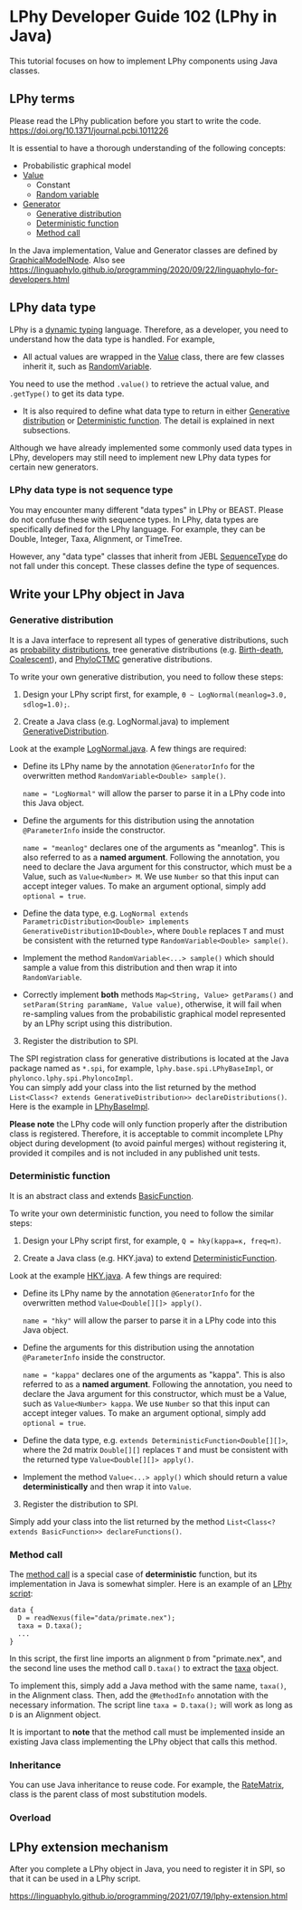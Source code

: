 # LPhy Developer Guide 102 (LPhy in Java)

This tutorial focuses on how to implement LPhy components using Java classes.

## LPhy terms

Please read the LPhy publication before you start to write the code. 
https://doi.org/10.1371/journal.pcbi.1011226

It is essential to have a thorough understanding of the following concepts:

- Probabilistic graphical model
- [Value](https://github.com/LinguaPhylo/linguaPhylo/blob/432a3edea15188c72fa12d42d0f238e9c25c1843/lphy/src/main/java/lphy/core/model/Value.java) 
  - Constant
  - [Random variable](https://github.com/LinguaPhylo/linguaPhylo/blob/432a3edea15188c72fa12d42d0f238e9c25c1843/lphy/src/main/java/lphy/core/model/RandomVariable.java)
- [Generator](https://github.com/LinguaPhylo/linguaPhylo/blob/432a3edea15188c72fa12d42d0f238e9c25c1843/lphy/src/main/java/lphy/core/model/Generator.java)
  - [Generative distribution](https://github.com/LinguaPhylo/linguaPhylo/blob/432a3edea15188c72fa12d42d0f238e9c25c1843/lphy/src/main/java/lphy/core/model/GenerativeDistribution.java)
  - [Deterministic function](https://github.com/LinguaPhylo/linguaPhylo/blob/432a3edea15188c72fa12d42d0f238e9c25c1843/lphy/src/main/java/lphy/core/model/DeterministicFunction.java)
  - [Method call](https://github.com/LinguaPhylo/linguaPhylo/blob/432a3edea15188c72fa12d42d0f238e9c25c1843/lphy-base/src/main/java/lphy/base/evolution/alignment/Alignment.java#L22-L55)

In the Java implementation, Value and Generator classes are defined by 
[GraphicalModelNode](https://github.com/LinguaPhylo/linguaPhylo/blob/432a3edea15188c72fa12d42d0f238e9c25c1843/lphy/src/main/java/lphy/core/model/GraphicalModelNode.java).
Also see https://linguaphylo.github.io/programming/2020/09/22/linguaphylo-for-developers.html


## LPhy data type

LPhy is a [dynamic typing](https://en.wikipedia.org/wiki/Type_system) language.
Therefore, as a developer, you need to understand how the data type is handled.
For example,

- All actual values are wrapped in the [Value](https://github.com/LinguaPhylo/linguaPhylo/blob/432a3edea15188c72fa12d42d0f238e9c25c1843/lphy/src/main/java/lphy/core/model/Value.java) class, there are few classes inherit it,
  such as [RandomVariable](https://github.com/LinguaPhylo/linguaPhylo/blob/432a3edea15188c72fa12d42d0f238e9c25c1843/lphy/src/main/java/lphy/core/model/RandomVariable.java).

You need to use the method `.value()` to retrieve the actual value,
and `.getType()` to get its data type.

- It is also required to define what data type to return in either [Generative distribution](https://github.com/LinguaPhylo/linguaPhylo/blob/432a3edea15188c72fa12d42d0f238e9c25c1843/lphy/src/main/java/lphy/core/model/GenerativeDistribution.java)
  or [Deterministic function](https://github.com/LinguaPhylo/linguaPhylo/blob/432a3edea15188c72fa12d42d0f238e9c25c1843/lphy/src/main/java/lphy/core/model/DeterministicFunction.java).
  The detail is explained in next subsections.

Although we have already implemented some commonly used data types in LPhy,
developers may still need to implement new LPhy data types for certain new generators.

### LPhy data type is not sequence type

You may encounter many different "data types" in LPhy or BEAST.
Please do not confuse these with sequence types. In LPhy, data types are specifically defined for the LPhy language.
For example, they can be Double, Integer, Taxa, Alignment, or TimeTree.

However, any "data type" classes that inherit from JEBL [SequenceType](https://github.com/LinguaPhylo/jebl3/blob/b5421dc622e8fff8a93a28352377e5a4c51b57a4/src/main/java/jebl/evolution/sequences/SequenceType.java)
do not fall under this concept. These classes define the type of sequences.


## Write your LPhy object in Java

### Generative distribution

It is a Java interface to represent all types of generative distributions, 
such as [probability distributions](lphy-base/src/main/java/lphy/base/distribution), tree generative distributions 
(e.g. [Birth-death](docs/lphy/evolution/birthdeath.md), [Coalescent](docs/lphy/evolution/birthdeath.md)), 
and [PhyloCTMC](docs/lphy/evolution/likelihood.md) generative distributions.

To write your own generative distribution, you need to follow these steps:

1. Design your LPhy script first, for example, `Θ ~ LogNormal(meanlog=3.0, sdlog=1.0);`.

2. Create a Java class (e.g. LogNormal.java) to implement [GenerativeDistribution<T>](https://github.com/LinguaPhylo/linguaPhylo/blob/432a3edea15188c72fa12d42d0f238e9c25c1843/lphy/src/main/java/lphy/core/model/GenerativeDistribution.java). 

Look at the example [LogNormal.java](https://github.com/LinguaPhylo/linguaPhylo/blob/eea9a4657669a6e9ce3f0acac494fab803df681c/lphy-base/src/main/java/lphy/base/distribution/LogNormal.java).
A few things are required:

   - Define its LPhy name by the annotation `@GeneratorInfo` for the overwritten method `RandomVariable<Double> sample()`. 

     `name = "LogNormal"` will allow the parser to parse it in a LPhy code into this Java object.


   - Define the arguments for this distribution using the annotation `@ParameterInfo` inside the constructor.

     `name = "meanlog"` declares one of the arguments as "meanlog". This is also referred to as a **named argument**. 
     Following the annotation, you need to declare the Java argument for this constructor, 
     which must be a Value, such as `Value<Number> M`. We use `Number` so that this input can accept integer values. 
     To make an argument optional, simply add `optional = true`.


   - Define the data type, e.g. `LogNormal extends ParametricDistribution<Double> implements GenerativeDistribution1D<Double>`,
     where `Double` replaces `T` and must be consistent with the returned type `RandomVariable<Double> sample()`.


   - Implement the method `RandomVariable<...> sample()` which should sample a value from this distribution 
     and then wrap it into `RandomVariable`.


   - Correctly implement **both** methods `Map<String, Value> getParams()` and `setParam(String paramName, Value value)`, 
     otherwise, it will fail when re-sampling values from the probabilistic graphical model represented by 
     an LPhy script using this distribution.


3. Register the distribution to SPI.

The SPI registration class for generative distributions is located at the Java package named as `*.spi`, 
for example, `lphy.base.spi.LPhyBaseImpl`, or `phylonco.lphy.spi.PhyloncoImpl`.    
You can simply add your class into the list returned by the method `List<Class<? extends GenerativeDistribution>> declareDistributions()`. 
Here is the example in [LPhyBaseImpl](https://github.com/LinguaPhylo/linguaPhylo/blob/27efe2d517ca4de98bfd62f74220168ced4d7b77/lphy-base/src/main/java/lphy/base/spi/LPhyBaseImpl.java#L50-L75).

**Please note** the LPhy code will only function properly after the distribution class is registered. 
Therefore, it is acceptable to commit incomplete LPhy object during development (to avoid painful merges) 
without registering it, provided it compiles and is not included in any published unit tests.  


### Deterministic function

It is an abstract class and extends [BasicFunction](https://github.com/LinguaPhylo/linguaPhylo/blob/27efe2d517ca4de98bfd62f74220168ced4d7b77/lphy/src/main/java/lphy/core/model/BasicFunction.java).

To write your own deterministic function, you need to follow the similar steps:

1. Design your LPhy script first, for example, `Q = hky(kappa=κ, freq=π)`.

2. Create a Java class (e.g. HKY.java) to extend [DeterministicFunction<T>](https://github.com/LinguaPhylo/linguaPhylo/blob/432a3edea15188c72fa12d42d0f238e9c25c1843/lphy/src/main/java/lphy/core/model/DeterministicFunction.java).

Look at the example [HKY.java](https://github.com/LinguaPhylo/linguaPhylo/blob/27efe2d517ca4de98bfd62f74220168ced4d7b77/lphy-base/src/main/java/lphy/base/evolution/substitutionmodel/HKY.java).
A few things are required:

- Define its LPhy name by the annotation `@GeneratorInfo` for the overwritten method `Value<Double[][]> apply()`.

  `name = "hky"` will allow the parser to parse it in a LPhy code into this Java object.


- Define the arguments for this distribution using the annotation `@ParameterInfo` inside the constructor.

  `name = "kappa"` declares one of the arguments as "kappa". This is also referred to as a **named argument**.
  Following the annotation, you need to declare the Java argument for this constructor,
  which must be a Value, such as `Value<Number> kappa`. We use `Number` so that this input can accept integer values.
  To make an argument optional, simply add `optional = true`.


- Define the data type, e.g. `extends DeterministicFunction<Double[][]>`,
  where the 2d matrix `Double[][]` replaces `T` and must be consistent with the returned type `Value<Double[][]> apply()`.


- Implement the method `Value<...> apply()` which should return a value **deterministically** 
  and then wrap it into `Value`.


3. Register the distribution to SPI.

Simply add your class into the list returned by the method 
`List<Class<? extends BasicFunction>> declareFunctions()`.


### Method call

The [method call](https://github.com/LinguaPhylo/linguaPhylo/blob/a04bbc4d2d9f46f4049986ba993d4d6d01cdecbf/lphy/src/main/java/lphy/core/parser/function/MethodCall.java)
is a special case of **deterministic** function, but its implementation in Java is somewhat simpler. 
Here is an example of an [LPhy script](https://github.com/LinguaPhylo/linguaPhylo/blob/a04bbc4d2d9f46f4049986ba993d4d6d01cdecbf/examples/data-clamping/twoPartitionCoalescentNex.lphy):

```lphy
data {
  D = readNexus(file="data/primate.nex");
  taxa = D.taxa();
  ...
}
```

In this script, the first line imports an alignment `D` from "primate.nex", 
and the second line uses the method call `D.taxa()` to extract the [taxa](https://github.com/LinguaPhylo/linguaPhylo/blob/a04bbc4d2d9f46f4049986ba993d4d6d01cdecbf/lphy-base/src/main/java/lphy/base/evolution/Taxa.java) object.

To implement this, simply add a Java method with the same name, `taxa()`, in the Alignment class. 
Then, add the `@MethodInfo` annotation with the necessary information. 
The script line `taxa = D.taxa();` will work as long as `D` is an Alignment object.

It is important to **note** that the method call must be implemented inside an existing Java class 
implementing the LPhy object that calls this method.

### Inheritance

You can use Java inheritance to reuse code. 
For example, the [RateMatrix](https://github.com/LinguaPhylo/linguaPhylo/blob/41c70aaee60032e9a9cdbb77b4a8a47b2b7b8d86/lphy-base/src/main/java/lphy/base/evolution/substitutionmodel/RateMatrix.java),
class is the parent class of most substitution models.

### Overload



## LPhy extension mechanism

After you complete a LPhy object in Java, you need to register it in SPI, 
so that it can be used in a LPhy script. 

https://linguaphylo.github.io/programming/2021/07/19/lphy-extension.html



